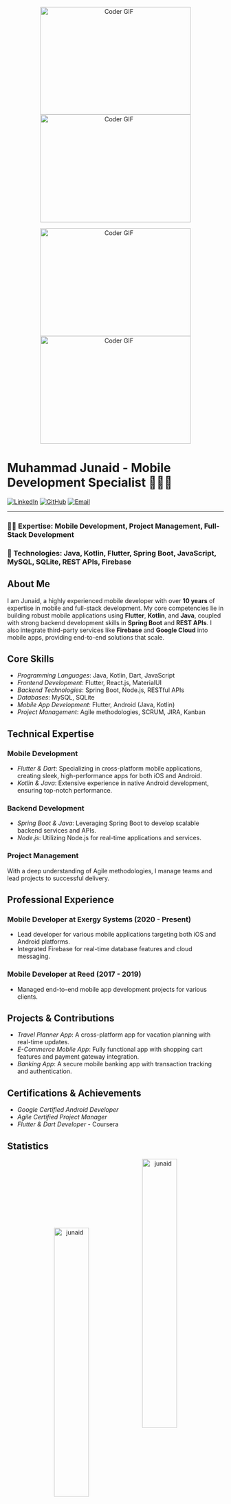 <p align="center">
  <img alt="Coder GIF" height=250 width=350 src="https://magiccopy.xyz/assets/images/hadder.gif" />
  <br>
  <img alt="Coder GIF" height=250 width=350 src="https://images.squarespace-cdn.com/content/v1/5769fc401b631bab1addb2ab/1541580611624-TE64QGKRJG8SWAIUS7NS/ke17ZwdGBToddI8pDm48kPoswlzjSVMM-SxOp7CV59BZw-zPPgdn4jUwVcJE1ZvWQUxwkmyExglNqGp0IvTJZamWLI2zvYWH8K3-s_4yszcp2ryTI0HqTOaaUohrI8PI6FXy8c9PWtBlqAVlUS5izpdcIXDZqDYvprRqZ29Pw0o/coding-freak.gif" />
</p>


<p align="center">
  <img alt="Coder GIF" height=250 width=350 src="https://magiccopy.xyz/assets/images/hadder.gif" />
  <br>
  <img alt="Coder GIF" height=250 width=350 src="https://images.squarespace-cdn.com/content/v1/5769fc401b631bab1addb2ab/1541580611624-TE64QGKRJG8SWAIUS7NS/ke17ZwdGBToddI8pDm48kPoswlzjSVMM-SxOp7CV59BZw-zPPgdn4jUwVcJE1ZvWQUxwkmyExglNqGp0IvTJZamWLI2zvYWH8K3-s_4yszcp2ryTI0HqTOaaUohrI8PI6FXy8c9PWtBlqAVlUS5izpdcIXDZqDYvprRqZ29Pw0o/coding-freak.gif" />
</p>

# Muhammad Junaid - Mobile Development Specialist 👨‍💻📱

[![LinkedIn](https://img.shields.io/badge/-LinkedIn-blue?style=flat-square&logo=Linkedin&logoColor=white&link=https://linkedin.com/in/mjunaid)](https://linkedin.com/in/mjunaid)
[![GitHub](https://img.shields.io/badge/-GitHub-black?style=flat-square&logo=github&logoColor=white&link=https://github.com/mjunaiddev)](https://github.com/mjunaiddev)
[![Email](https://img.shields.io/badge/Email-D14836?style=flat-square&logo=gmail&logoColor=white)](mailto:junaid@example.com)

---

### 👨‍💻 Expertise: Mobile Development, Project Management, Full-Stack Development  
### 🔧 Technologies: Java, Kotlin, Flutter, Spring Boot, JavaScript, MySQL, SQLite, REST APIs, Firebase

## About Me
I am Junaid, a highly experienced mobile developer with over **10 years** of expertise in mobile and full-stack development. My core competencies lie in building robust mobile applications using **Flutter**, **Kotlin**, and **Java**, coupled with strong backend development skills in **Spring Boot** and **REST APIs**. I also integrate third-party services like **Firebase** and **Google Cloud** into mobile apps, providing end-to-end solutions that scale.

## Core Skills
- *Programming Languages*: Java, Kotlin, Dart, JavaScript
- *Frontend Development*: Flutter, React.js, MaterialUI
- *Backend Technologies*: Spring Boot, Node.js, RESTful APIs
- *Databases*: MySQL, SQLite
- *Mobile App Development*: Flutter, Android (Java, Kotlin)
- *Project Management*: Agile methodologies, SCRUM, JIRA, Kanban

## Technical Expertise

### Mobile Development
- *Flutter & Dart*: Specializing in cross-platform mobile applications, creating sleek, high-performance apps for both iOS and Android.
- *Kotlin & Java*: Extensive experience in native Android development, ensuring top-notch performance.

### Backend Development
- *Spring Boot & Java*: Leveraging Spring Boot to develop scalable backend services and APIs.
- *Node.js*: Utilizing Node.js for real-time applications and services.

### Project Management
With a deep understanding of Agile methodologies, I manage teams and lead projects to successful delivery.

## Professional Experience

### Mobile Developer at Exergy Systems (2020 - Present)
- Lead developer for various mobile applications targeting both iOS and Android platforms.
- Integrated Firebase for real-time database features and cloud messaging.

### Mobile Developer at Reed (2017 - 2019)
- Managed end-to-end mobile app development projects for various clients.

## Projects & Contributions
- *Travel Planner App*: A cross-platform app for vacation planning with real-time updates.
- *E-Commerce Mobile App*: Fully functional app with shopping cart features and payment gateway integration.
- *Banking App*: A secure mobile banking app with transaction tracking and authentication.

## Certifications & Achievements
- *Google Certified Android Developer*
- *Agile Certified Project Manager*
- *Flutter & Dart Developer* - Coursera

## Statistics
<p align="center">
    <img src="https://github-readme-stats.vercel.app/api?username=mjunaiddev&show_icons=true&locale=en" alt="junaid" width="40%" />
    <img align="center" src="https://github-readme-streak-stats.herokuapp.com/?user=mjunaiddev&" alt="junaid" width="40%" />
</p>

## Fun Facts 🌟
- I’m always excited about emerging technologies like *AI* and *blockchain* in fintech.
- I love contributing to open-source projects and exploring *machine learning* and *IoT*.

## How to Reach Me
- *Email*: [junaid@example.com](mailto:junaid@example.com)
- *LinkedIn*: [linkedin.com/in/mjunaid](https://linkedin.com/in/mjunaid)

